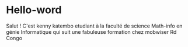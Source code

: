 # Hello-word
Salut ! C'est kenny katembo etudiant à la faculté de science Math-info en génie Informatique qui suit une fabuleuse formation chez mobwiser Rd Congo
